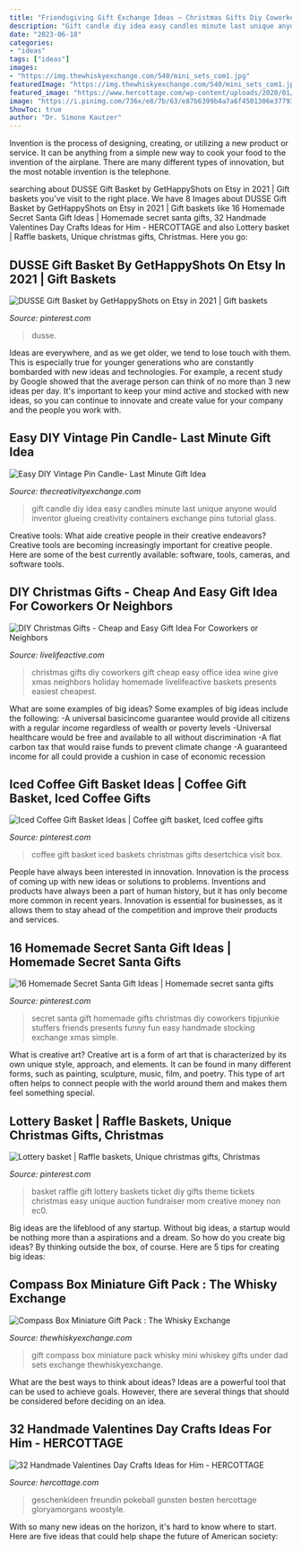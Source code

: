 ```yaml
---
title: "Friendsgiving Gift Exchange Ideas ~ Christmas Gifts Diy Coworkers Gift Cheap Easy Office Idea Wine Give Xmas Neighbors Holiday Homemade Livelifeactive Baskets Presents Easiest Cheapest"
description: "Gift candle diy idea easy candles minute last unique anyone would inventor glueing creativity containers exchange pins tutorial glass"
date: "2023-06-18"
categories:
- "ideas"
tags: ["ideas"]
images:
- "https://img.thewhiskyexchange.com/540/mini_sets_com1.jpg"
featuredImage: "https://img.thewhiskyexchange.com/540/mini_sets_com1.jpg"
featured_image: "https://www.hercottage.com/wp-content/uploads/2020/01/Handmade-Valentines-Day-Crafts-Ideas-for-Him-10.jpg"
image: "https://i.pinimg.com/736x/e8/7b/63/e87b6399b4a7a6f4501306e3779397dc--christmas-stocking-stuffers-christmas-stockings.jpg"
ShowToc: true
author: "Dr. Simone Kautzer"
---
```



Invention is the process of designing, creating, or utilizing a new product or service. It can be anything from a simple new way to cook your food to the invention of the airplane. There are many different types of innovation, but the most notable invention is the telephone.

	

		
searching about DUSSE Gift Basket by GetHappyShots on Etsy in 2021 | Gift baskets you've visit to the right place. We have 8 Images about DUSSE Gift Basket by GetHappyShots on Etsy in 2021 | Gift baskets like 16 Homemade Secret Santa Gift Ideas | Homemade secret santa gifts, 32 Handmade Valentines Day Crafts Ideas for Him - HERCOTTAGE and also Lottery basket | Raffle baskets, Unique christmas gifts, Christmas. Here you go:
		
    
## DUSSE Gift Basket By GetHappyShots On Etsy In 2021 | Gift Baskets

<img loading=lazy src="https://i.pinimg.com/736x/ab/96/33/ab963364f5168fa5bf8c7501aa72b483.jpg" onerror="this.onerror=null;this.src='https://tse1.mm.bing.net/th?id=OIP.i5Ub9lqEL_vHv9FnF3LolAHaHC&amp;pid=15.1';" alt="DUSSE Gift Basket by GetHappyShots on Etsy in 2021 | Gift baskets">

_Source: pinterest.com_

>dusse. 

	

Ideas are everywhere, and as we get older, we tend to lose touch with them. This is especially true for younger generations who are constantly bombarded with new ideas and technologies. For example, a recent study by Google showed that the average person can think of no more than 3 new ideas per day. It's important to keep your mind active and stocked with new ideas, so you can continue to innovate and create value for your company and the people you work with.

    
## Easy DIY Vintage Pin Candle- Last Minute Gift Idea

<img loading=lazy src="https://www.thecreativityexchange.com/wp-content/uploads/2014/05/Tutorial-for-glueing-vintage-pins-to-candles-or-glass-containers-for-a-unique-gift-idea.-The-Creativity-Exchange.jpg" onerror="this.onerror=null;this.src='https://tse2.mm.bing.net/th?id=OIP.O_FgNUaMDlzPi2oFlLWMsQHaLg&amp;pid=15.1';" alt="Easy DIY Vintage Pin Candle- Last Minute Gift Idea">

_Source: thecreativityexchange.com_

>gift candle diy idea easy candles minute last unique anyone would inventor glueing creativity containers exchange pins tutorial glass. 

	

Creative tools: What aide creative people in their creative endeavors?
Creative tools are becoming increasingly important for creative people. Here are some of the best currently available: software, tools, cameras, and software tools.

    
## DIY Christmas Gifts - Cheap And Easy Gift Idea For Coworkers Or Neighbors

<img loading=lazy src="http://www.livelifeactive.com/wp-content/uploads/2017/12/diy-christmas-gifts-767x1024.jpg" onerror="this.onerror=null;this.src='https://tse1.mm.bing.net/th?id=OIP.Flvob5sXFAAYsfxAScbgcgHaJ4&amp;pid=15.1';" alt="DIY Christmas Gifts - Cheap and Easy Gift Idea For Coworkers or Neighbors">

_Source: livelifeactive.com_

>christmas gifts diy coworkers gift cheap easy office idea wine give xmas neighbors holiday homemade livelifeactive baskets presents easiest cheapest. 

	

What are some examples of big ideas?
Some examples of big ideas include the following: 
-A universal basicincome guarantee would provide all citizens with a regular income regardless of wealth or poverty levels 
-Universal healthcare would be free and available to all without discrimination 
-A flat carbon tax that would raise funds to prevent climate change 
-A guaranteed income for all could provide a cushion in case of economic recession

    
## Iced Coffee Gift Basket Ideas | Coffee Gift Basket, Iced Coffee Gifts

<img loading=lazy src="https://i.pinimg.com/736x/8e/5c/94/8e5c94fea6fb4bdab8e456e17bf11e93--coffee-gift-baskets-coffee-gifts.jpg" onerror="this.onerror=null;this.src='https://tse2.mm.bing.net/th?id=OIP.23KRykJuzlcOnfn-FyxXIwHaLI&amp;pid=15.1';" alt="Iced Coffee Gift Basket Ideas | Coffee gift basket, Iced coffee gifts">

_Source: pinterest.com_

>coffee gift basket iced baskets christmas gifts desertchica visit box. 

	

People have always been interested in innovation. Innovation is the process of coming up with new ideas or solutions to problems. Inventions and products have always been a part of human history, but it has only become more common in recent years. Innovation is essential for businesses, as it allows them to stay ahead of the competition and improve their products and services.

    
## 16 Homemade Secret Santa Gift Ideas | Homemade Secret Santa Gifts

<img loading=lazy src="https://i.pinimg.com/736x/e8/7b/63/e87b6399b4a7a6f4501306e3779397dc--christmas-stocking-stuffers-christmas-stockings.jpg" onerror="this.onerror=null;this.src='https://tse1.mm.bing.net/th?id=OIP.jn4noVIKX42N97MEydbv2AHaO7&amp;pid=15.1';" alt="16 Homemade Secret Santa Gift Ideas | Homemade secret santa gifts">

_Source: pinterest.com_

>secret santa gift homemade gifts christmas diy coworkers tipjunkie stuffers friends presents funny fun easy handmade stocking exchange xmas simple. 

	

What is creative art?
Creative art is a form of art that is characterized by its own unique style, approach, and elements. It can be found in many different forms, such as painting, sculpture, music, film, and poetry. This type of art often helps to connect people with the world around them and makes them feel something special.

    
## Lottery Basket | Raffle Baskets, Unique Christmas Gifts, Christmas

<img loading=lazy src="https://i.pinimg.com/originals/5a/9f/12/5a9f128bc8b725bce7ec232a281b1cf9.jpg" onerror="this.onerror=null;this.src='https://tse2.mm.bing.net/th?id=OIP.8UCGnfRSCLE4W4qtFEEn-gHaJ4&amp;pid=15.1';" alt="Lottery basket | Raffle baskets, Unique christmas gifts, Christmas">

_Source: pinterest.com_

>basket raffle gift lottery baskets ticket diy gifts theme tickets christmas easy unique auction fundraiser mom creative money non ec0. 

	

Big ideas are the lifeblood of any startup. Without big ideas, a startup would be nothing more than a aspirations and a dream. So how do you create big ideas? By thinking outside the box, of course. Here are 5 tips for creating big ideas: 

    
## Compass Box Miniature Gift Pack : The Whisky Exchange

<img loading=lazy src="https://img.thewhiskyexchange.com/540/mini_sets_com1.jpg" onerror="this.onerror=null;this.src='https://tse1.mm.bing.net/th?id=OIP.b_fd7AecIyiFk4lU1YE4jgHaJ4&amp;pid=15.1';" alt="Compass Box Miniature Gift Pack : The Whisky Exchange">

_Source: thewhiskyexchange.com_

>gift compass box miniature pack whisky mini whiskey gifts under dad sets exchange thewhiskyexchange. 

	

What are the best ways to think about ideas?
Ideas are a powerful tool that can be used to achieve goals. However, there are several things that should be considered before deciding on an idea.

    
## 32 Handmade Valentines Day Crafts Ideas For Him - HERCOTTAGE

<img loading=lazy src="https://www.hercottage.com/wp-content/uploads/2020/01/Handmade-Valentines-Day-Crafts-Ideas-for-Him-10.jpg" onerror="this.onerror=null;this.src='https://tse3.mm.bing.net/th?id=OIP.sbviIXw4PycK719EbF0Q3gHaLF&amp;pid=15.1';" alt="32 Handmade Valentines Day Crafts Ideas for Him - HERCOTTAGE">

_Source: hercottage.com_

>geschenkideen freundin pokeball gunsten besten hercottage gloryamorgans woostyle. 

	

With so many new ideas on the horizon, it's hard to know where to start. Here are five ideas that could help shape the future of American society: 


